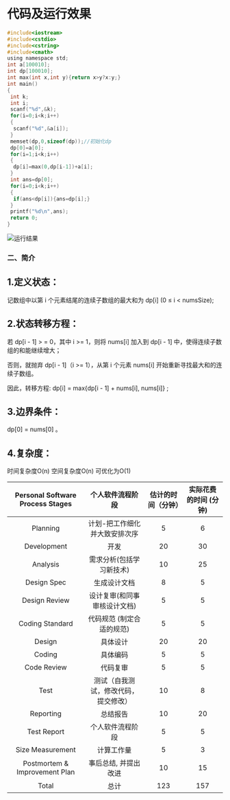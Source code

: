 # 代码及运行效果
```C
#include<iostream>
#include<cstdio>
#include<cstring>
#include<cmath>
using namespace std;
int a[100010];
int dp[100010];
int max(int x,int y){return x>y?x:y;}
int main()
{
 int k;
 int i;
 scanf("%d",&k);
 for(i=0;i<k;i++)
 {
  scanf("%d",&a[i]);
 }
 memset(dp,0,sizeof(dp));//初始化dp
 dp[0]=a[0];
 for(i=1;i<k;i++)
 {
  dp[i]=max(0,dp[i-1])+a[i];
 }
 int ans=dp[0];
 for(i=0;i<k;i++)
 {
  if(ans<dp[i]){ans=dp[i];}
 }
 printf("%d\n",ans);
 return 0;
}
```

![运行结果](https://img-blog.csdnimg.cn/5f45d19ffc7645c192733220aca56031.jpeg)

### 二、简介
## 1.定义状态：

记数组中以第 i 个元素结尾的连续子数组的最大和为 dp[i] (0 ≤ i < numsSize);

## 2.状态转移方程：

若 dp[i - 1] > = 0，其中 i >= 1，则将 nums[i] 加入到 dp[i - 1] 中，使得连续子数组的和能继续增大；

否则，就抛弃 dp[i - 1]（i >= 1），从第 i 个元素 nums[i] 开始重新寻找最大和的连续子数组。

因此，转移方程: dp[i] = max{dp[i - 1] + nums[i], nums[i]} ;

## 3.边界条件：

dp[0] = nums[0] 。

## 4.复杂度：
时间复杂度O(n)
空间复杂度O(n) 可优化为O(1)



| Personal Software Process Stages | 个人软件流程阶段 | 估计的时间（分钟）| 实际花费的时间 (分钟) |
|  :----------------------------------:  |  :----------------:  | :------------------:  | :---------------------:  |
| Planning | 计划-把工作细化并大致安排次序 | 5| 6 |
| Development| 开发 | 20| 30|
| Analysis |  需求分析(包括学习新技术)   | 10| 25 |
| Design Spec | 生成设计文档 | 8| 5 |
| Design Review | 设计复审(和同事审核设计文档) | 5| 5 |
| Coding Standard | 代码规范 (制定合适的规范) | 5| 5 |
| Design| 具体设计| 20 | 20 |
| Coding| 具体编码 | 5| 5 |
| Code Review | 代码复审 | 5| 5 |
| Test| 测试（自我测试，修改代码，提交修改）| 10| 8 |
| Reporting| 总结报告 | 10| 20 |
| Test Report| 个人软件流程阶段 | 5| 5 |
|Size Measurement| 计算工作量 | 5 | 3 |
| Postmortem & Improvement Plan| 事后总结, 并提出改进 | 10| 15 |
| Total |  总计 |123 |157  |




